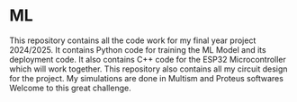 # ML
This repository contains all the code work for my final year project 2024/2025. 
It contains Python code for training the ML Model and its deployment code. 
It also contains C++ code for the ESP32 Microcontroller which will work together. 
This repository also contains all my circuit design for the project. My simulations are done in Multism and Proteus softwares
Welcome to this great challenge.

